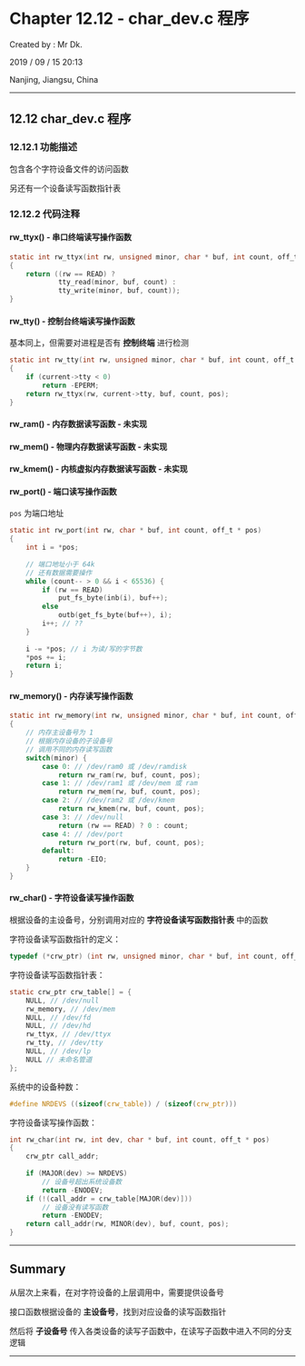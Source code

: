 # Chapter 12.12 - char_dev.c 程序

Created by : Mr Dk.

2019 / 09 / 15 20:13

Nanjing, Jiangsu, China

---

## 12.12 char_dev.c 程序

### 12.12.1 功能描述

包含各个字符设备文件的访问函数

另还有一个设备读写函数指针表

### 12.12.2 代码注释

#### rw_ttyx() - 串口终端读写操作函数

```c
static int rw_ttyx(int rw, unsigned minor, char * buf, int count, off_t * pos)
{
    return ((rw == READ) ?
            tty_read(minor, buf, count) :
            tty_write(minor, buf, count));
}
```

#### rw_tty() - 控制台终端读写操作函数

基本同上，但需要对进程是否有 __控制终端__ 进行检测

```c
static int rw_tty(int rw, unsigned minor, char * buf, int count, off_t * pos)
{
    if (current->tty < 0)
        return -EPERM;
    return rw_ttyx(rw, current->tty, buf, count, pos);
}
```

#### rw_ram() - 内存数据读写函数 - 未实现

#### rw_mem() - 物理内存数据读写函数 - 未实现

#### rw_kmem() - 内核虚拟内存数据读写函数 - 未实现

#### rw_port() - 端口读写操作函数

`pos` 为端口地址

```c
static int rw_port(int rw, char * buf, int count, off_t * pos)
{
    int i = *pos;
    
    // 端口地址小于 64k
    // 还有数据需要操作
    while (count-- > 0 && i < 65536) {
        if (rw == READ)
            put_fs_byte(inb(i), buf++);
        else
            outb(get_fs_byte(buf++), i);
        i++; // ??
    }
    
    i -= *pos; // i 为读/写的字节数
    *pos += i;
    return i;
}
```

#### rw_memory() - 内存读写操作函数

```c
static int rw_memory(int rw, unsigned minor, char * buf, int count, off_t * pos)
{
    // 内存主设备号为 1
    // 根据内存设备的子设备号
    // 调用不同的内存读写函数
    switch(minor) {
        case 0: // /dev/ram0 或 /dev/ramdisk
            return rw_ram(rw, buf, count, pos);
        case 1: // /dev/ram1 或 /dev/mem 或 ram
            return rw_mem(rw, buf, count, pos);
        case 2: // /dev/ram2 或 /dev/kmem
            return rw_kmem(rw, buf, count, pos);
        case 3: // /dev/null
            return (rw == READ) ? 0 : count;
        case 4: // /dev/port
            return rw_port(rw, buf, count, pos);
        default:
            return -EIO;
    }
}
```

#### rw_char() - 字符设备读写操作函数

根据设备的主设备号，分别调用对应的 __字符设备读写函数指针表__ 中的函数

字符设备读写函数指针的定义：

```c
typedef (*crw_ptr) (int rw, unsigned minor, char * buf, int count, off_t * pos);
```

字符设备读写函数指针表：

```c
static crw_ptr crw_table[] = {
    NULL, // /dev/null
    rw_memory, // /dev/mem
    NULL, // /dev/fd
    NULL, // /dev/hd
    rw_ttyx, // /dev/ttyx
    rw_tty, // /dev/tty
    NULL, // /dev/lp
    NULL // 未命名管道
};
```

系统中的设备种数：

```c
#define NRDEVS ((sizeof(crw_table)) / (sizeof(crw_ptr)))
```

字符设备读写操作函数：

```c
int rw_char(int rw, int dev, char * buf, int count, off_t * pos)
{
    crw_ptr call_addr;
    
    if (MAJOR(dev) >= NRDEVS)
        // 设备号超出系统设备数
        return -ENODEV;
    if (!(call_addr = crw_table[MAJOR(dev)]))
        // 设备没有读写函数
        return -ENODEV;
    return call_addr(rw, MINOR(dev), buf, count, pos);
}
```

---

## Summary

从层次上来看，在对字符设备的上层调用中，需要提供设备号

接口函数根据设备的 __主设备号__，找到对应设备的读写函数指针

然后将 __子设备号__ 传入各类设备的读写子函数中，在读写子函数中进入不同的分支逻辑

---

